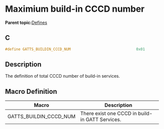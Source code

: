 # Maximium build-in CCCD number

**Parent topic:**[Defines](GUID-F7CF3BA1-36B6-40A6-9257-19D4863812CA.md)

## C

```c
#define GATTS_BUILDIN_CCCD_NUM                              0x01
```

## Description

The definition of total CCCD number of build-in services.

## Macro Definition

|Macro|Description|
|-----|-----------|
|GATTS\_BUILDIN\_CCCD\_NUM|There exist one CCCD in build-in GATT Services.|

